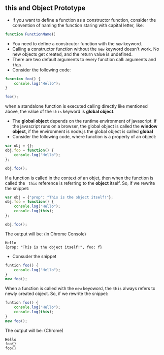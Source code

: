 ## this and Object Prototype

- If you want to define a function as a constructor function, consider the convention of naming the function staring with capital letter, like:
``` javascript
function FunctionName()
```
- You need to define a constrcutor function with the ``` new ``` keyword.
- Calling a constructor function without the ``` new ``` keyword doesn't work. No new objects get created, and the return value is undefined.
- There are two default arguments to every function call: arguments and ``` this ```.
- Consider the following code:
``` javascript
function foo() {
    console.log("Hello");
}

foo();
```
when a standalone function is executed calling directly like mentioned above, the value of the ``` this ``` keyword is **global object**.
- The **global object** depends on the runtime environment of javascript: if the javascript runs on a browser, the global object is called the **window object**, if the environment is node.js the global object is called **global**
- Consider the following code, where function is a property of an object:
```javascript
var obj = {};
obj.foo = function() {
    console.log("Hello");
};

obj.foo();
```
If a function is called in the context of an objet, then when the function is called the ``` this``` reference is referring to the **object** itself. So, if we rewrite the snippet:
```javascript
var obj = {"prop": "This is the object itself!"};
obj.foo = function() {
    console.log("Hello");
    console.log(this);
};

obj.foo();
```
The output will be: (in Chrome Console)
```code
Hello
{prop: "This is the object itself!", foo: f} 
```
- Consuder the snippet
```javascript 
funtion foo() {
    console.log("Hello");
}
new foo();
```
When a function is called with the ``` new ``` keyoword, the ``` this ``` always refers to newly created object. So, if we rewrite the snippet:
```javascript 
funtion foo() {
    console.log("Hello");
    console.log(this);
}
new foo();
```
The output will be: (Chrome)
``` code
Hello
foo{}
foo{}
``` 
